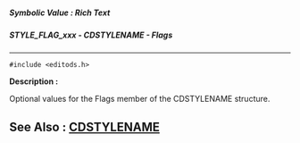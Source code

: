 ##### Symbolic Value : Rich Text
##### STYLE_FLAG_xxx - CDSTYLENAME - Flags
---
```
#include <editods.h>
```
**Description :**

Optional values for the Flags member of the CDSTYLENAME structure.

**See Also :**
[CDSTYLENAME](/domino-c-api-docs/reference/Data/CDSTYLENAME)
---
